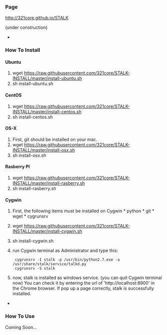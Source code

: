 ### Page

http://321core.github.io/STALK

(under construction)

-

### How To Install

#### Ubuntu
1. wget https://raw.githubusercontent.com/321core/STALK-INSTALL/master/install-ubuntu.sh
2. sh install-ubuntu.sh

#### CentOS
1. wget https://raw.githubusercontent.com/321core/STALK-INSTALL/master/install-centos.sh
2. sh install-centos.sh

#### OS-X
1. First, git should be installed on your mac.
2. wget https://raw.githubusercontent.com/321core/STALK-INSTALL/master/install-osx.sh
3. sh install-osx.sh

#### Rasberry PI
1. wget https://raw.githubusercontent.com/321core/STALK-INSTALL/master/install-rasberry.sh
2. sh install-rasberry.sh

#### Cygwin
1. First, the following items must be installed on Cygwin
       * python
       * git
       * wget
       * cygrunsrv

2. wget https://raw.githubusercontent.com/321core/STALK-INSTALL/master/install-cygwin.sh
3. sh install-cygwin.sh
4. run Cygwin terminal as Administrator and type this:
      ```
       cygrunsrv -I stalk -p /usr/bin/python2.7.exe -a /usr/share/stalk/service/talkd.py
       cygrunsrv -S stalk
      ```

5. now, stalk is installed as windows service. (you can quit Cygwin terminal now)
   You can check it by entering the url of 'http://localhost:8900' in the Chrome browser. 
   If pop up a page correctly, stalk is successfully installed.

-
### How To Use

Coming Soon...
